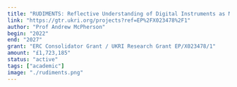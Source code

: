 ```yaml
---
title: "RUDIMENTS: Reflective Understanding of Digital Instruments as Musical Entanglements"
link: "https://gtr.ukri.org/projects?ref=EP%2FX023478%2F1"
author: "Prof Andrew McPherson"
begin: "2022"
end: "2027"
grant: "ERC Consolidator Grant / UKRI Research Grant EP/X023478/1"
amount: "£1,723,185"
status: "active"
tags: ["academic"]
image: "./rudiments.png"
---
```




